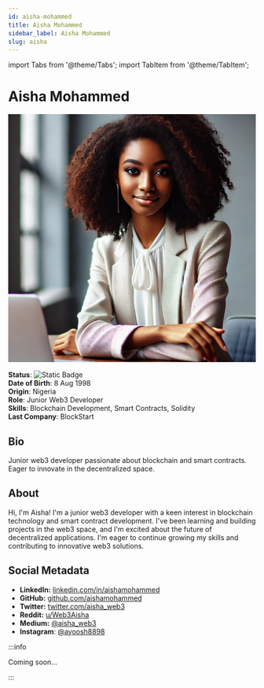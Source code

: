 ```yaml
---
id: aisha-mohammed
title: Aisha Mohammed
sidebar_label: Aisha Mohammed
slug: aisha
---
```


import Tabs from '@theme/Tabs';
import TabItem from '@theme/TabItem';

# Aisha Mohammed

<Tabs>
<TabItem value="overview" label="Overview" default>

<img src="/img/aisha-mohammed.jpeg" class="avatar__photo avatar__photo--xl margin-bottom--md" />

**Status**: ![Static Badge](https://img.shields.io/badge/Not%20Ready-no?color=ff0000)  
**Date of Birth**: 8 Aug 1998  
**Origin**: Nigeria  
**Role**: Junior Web3 Developer  
**Skills**: Blockchain Development, Smart Contracts, Solidity  
**Last Company**: BlockStart

## Bio

Junior web3 developer passionate about blockchain and smart contracts. Eager to innovate in the decentralized space.

## About

Hi, I'm Aisha! I'm a junior web3 developer with a keen interest in blockchain technology and smart contract development. I've been learning and building projects in the web3 space, and I'm excited about the future of decentralized applications. I'm eager to continue growing my skills and contributing to innovative web3 solutions.

## Social Metadata

- **LinkedIn:** [linkedin.com/in/aishamohammed](https://linkedin.com/in/aishamohammed)
- **GitHub:** [github.com/aishamohammed](https://github.com/aishamohammed)
- **Twitter:** [twitter.com/aisha_web3](https://twitter.com/aisha_web3)
- **Reddit:** [u/Web3Aisha](https://www.reddit.com/user/Web3Aisha)
- **Medium:** [@aisha_web3](https://medium.com/@aisha_web3)
- **Instagram**: [@ayoosh8898](https://instagram.com/ayoosh8898)

</TabItem>

<TabItem value="chat" label="Chat" default>

:::info

Coming soon...

:::

</TabItem>
</Tabs>
